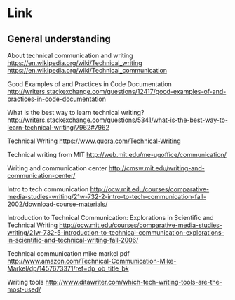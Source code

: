 # Link

## General understanding

About technical communication and writing
https://en.wikipedia.org/wiki/Technical_writing
https://en.wikipedia.org/wiki/Technical_communication

Good Examples of and Practices in Code Documentation
http://writers.stackexchange.com/questions/12417/good-examples-of-and-practices-in-code-documentation

What is the best way to learn technical writing?
http://writers.stackexchange.com/questions/5341/what-is-the-best-way-to-learn-technical-writing/7962#7962

Technical Writing
https://www.quora.com/Technical-Writing

Technical writing from MIT
http://web.mit.edu/me-ugoffice/communication/

Writing and communication center
http://cmsw.mit.edu/writing-and-communication-center/

Intro to tech communication
http://ocw.mit.edu/courses/comparative-media-studies-writing/21w-732-2-intro-to-tech-communication-fall-2002/download-course-materials/

Introduction to Technical Communication: Explorations in Scientific and Technical Writing
http://ocw.mit.edu/courses/comparative-media-studies-writing/21w-732-5-introduction-to-technical-communication-explorations-in-scientific-and-technical-writing-fall-2006/

Technical communication mike markel pdf
http://www.amazon.com/Technical-Communication-Mike-Markel/dp/1457673371/ref=dp_ob_title_bk

Writing tools
http://www.ditawriter.com/which-tech-writing-tools-are-the-most-used/
